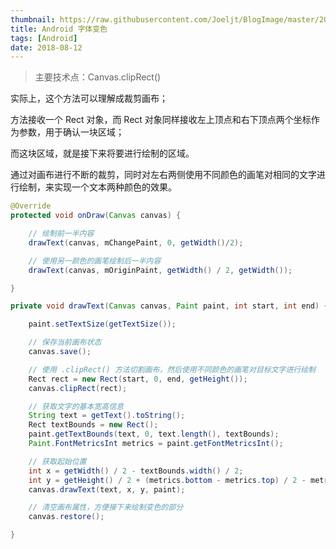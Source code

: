 ```yaml
---
thumbnail: https://raw.githubusercontent.com/Joeljt/BlogImage/master/20190321181341.jpg
title: Android 字体变色
tags: [Android]
date: 2018-08-12
---
```


<!--more-->

> 主要技术点：Canvas.clipRect()

实际上，这个方法可以理解成裁剪画布；

方法接收一个 Rect 对象，而 Rect 对象同样接收左上顶点和右下顶点两个坐标作为参数，用于确认一块区域；

而这块区域，就是接下来将要进行绘制的区域。

通过对画布进行不断的裁剪，同时对左右两侧使用不同颜色的画笔对相同的文字进行绘制，来实现一个文本两种颜色的效果。



```java
@Override
protected void onDraw(Canvas canvas) {

    // 绘制前一半内容
    drawText(canvas, mChangePaint, 0, getWidth()/2);

    // 使用另一颜色的画笔绘制后一半内容
    drawText(canvas, mOriginPaint, getWidth() / 2, getWidth());

}

private void drawText(Canvas canvas, Paint paint, int start, int end) {

    paint.setTextSize(getTextSize());

    // 保存当前画布状态
    canvas.save();

    // 使用 .clipRect() 方法切割画布，然后使用不同颜色的画笔对目标文字进行绘制
    Rect rect = new Rect(start, 0, end, getHeight());
    canvas.clipRect(rect);

    // 获取文字的基本宽高信息
    String text = getText().toString();
    Rect textBounds = new Rect();
    paint.getTextBounds(text, 0, text.length(), textBounds);
    Paint.FontMetricsInt metrics = paint.getFontMetricsInt();

    // 获取起始位置
    int x = getWidth() / 2 - textBounds.width() / 2;
    int y = getHeight() / 2 + (metrics.bottom - metrics.top) / 2 - metrics.bottom;
    canvas.drawText(text, x, y, paint);

    // 清空画布属性，方便接下来绘制变色的部分
    canvas.restore();

}
```